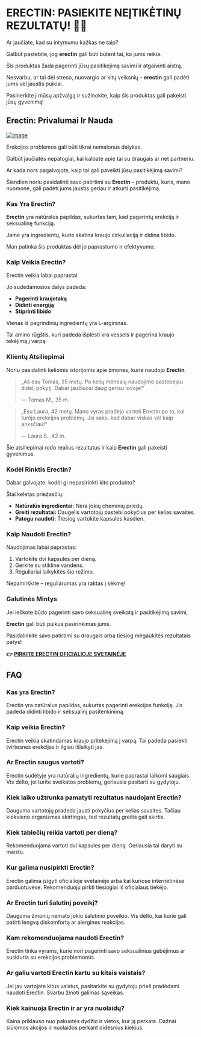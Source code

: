 # ERECTIN: PASIEKITE NEĮTIKĖTINŲ REZULTATŲ! 💪✨

Ar jaučiate, kad su intymumu kažkas ne taip? 

Galbūt pastebite, jog **erectin** gali būti būtent tai, ko jums reikia. 

Šis produktas žada pagerinti jūsų pasitikėjimą savimi ir atgaivinti aistrą. 

Nesvarbu, ar tai dėl streso, nuovargio ar kitų veiksnių – **erectin** gali padėti jums vėl jaustis puikiai. 

Pasinerkite į mūsų apžvalgą ir sužinokite, kaip šis produktas gali pakeisti jūsų gyvenimą!

## Erectin: Privalumai Ir Nauda

[![Image](https://www2.sellhealth.com/256/erectin_28_1.jpg)](https://gchaffi.com/1mMoW8gA)

Erekcijos problemos gali būti tikrai nemalonus dalykas. 

Galbūt jaučiatės nepatogiai, kai kalbate apie tai su draugais ar net partneriu. 

Ar kada nors pagalvojote, kaip tai gali paveikti jūsų pasitikėjimą savimi? 

Šiandien noriu pasidalinti savo patirtimi su **Erectin** – produktu, kuris, mano nuomone, gali padėti jums jaustis geriau ir atkurti pasitikėjimą.

### Kas Yra Erectin?

**Erectin** yra natūralus papildas, sukurtas tam, kad pagerintų erekciją ir seksualinę funkciją. 

Jame yra ingredientų, kurie skatina kraujo cirkuliaciją ir didina libido. 

Man patinka šis produktas dėl jo paprastumo ir efektyvumo.

### Kaip Veikia Erectin?

Erectin veikia labai paprastai. 

Jo sudedamosios dalys padeda:

- **Pagerinti kraujotaką**
- **Didinti energiją**
- **Stiprinti libido**

Vienas iš pagrindinių ingredientų yra L-argininas. 

Tai amino rūgštis, kuri padeda išplėsti kra vessels ir pagerina kraujo tekėjimą į varpą.

### Klientų Atsiliepimai

Noriu pasidalinti keliomis istorijomis apie žmones, kurie naudojo **Erectin**.

> „Aš esu Tomas, 35 metų. Po kelių mėnesių naudojimo pastebėjau didelį pokytį. Dabar jaučiuosi daug geriau lovoje!“
>
> — Tomas M., 35 m.

> „Esu Laura, 42 metų. Mano vyras pradėjo vartoti Erectin po to, kai turėjo erekcijos problemų. Jis sako, kad dabar viskas vėl kaip anksčiau!“
>
> — Laura S., 42 m.

Šie atsiliepimai rodo realius rezultatus ir kaip **Erectin** gali pakeisti gyvenimus.

### Kodėl Rinktis Erectin?

Dabar galvojate: kodėl gi nepasirinkti kito produkto? 

Štai keletas priežasčių:

- **Natūralūs ingredientai:** Nėra jokių cheminių priedų.
- **Greiti rezultatai:** Daugelis vartotojų pastebi pokyčius per kelias savaites.
- **Patogu naudoti:** Tiesiog vartokite kapsules kasdien.

### Kaip Naudoti Erectin?

Naudojimas labai paprastas:

1. Vartokite dvi kapsules per dieną.
2. Gerkite su stikline vandens.
3. Reguliariai laikykitės šio režimo.

Nepamirškite – reguliarumas yra raktas į sėkmę!

### Galutinės Mintys

Jei ieškote būdo pagerinti savo seksualinę sveikatą ir pasitikėjimą savimi,

**Erectin** gali būti puikus pasirinkimas jums.

Pasidalinkite savo patirtimi su draugais arba tiesiog mėgaukitės rezultatais patys!



**👉 [PIRKITE ERECTIN OFICIALIOJE SVETAINĖJE](https://gchaffi.com/1mMoW8gA)**

## FAQ

### Kas yra Erectin?
Erectin yra natūralus papildas, sukurtas pagerinti erekcijos funkciją. Jis padeda didinti libido ir seksualinį pasitenkinimą.

### Kaip veikia Erectin?
Erectin veikia skatindamas kraujo pritekėjimą į varpą. Tai padeda pasiekti tvirtesnes erekcijas ir ilgiau išlaikyti jas.

### Ar Erectin saugus vartoti?
Erectin sudėtyje yra natūralių ingredientų, kurie paprastai laikomi saugiais. Vis dėlto, jei turite sveikatos problemų, geriausia pasitarti su gydytoju.

### Kiek laiko užtrunka pamatyti rezultatus naudojant Erectin?
Dauguma vartotojų pradeda jausti pokyčius per kelias savaites. Tačiau kiekvieno organizmas skirtingas, tad rezultatų greitis gali skirtis.

### Kiek tablečių reikia vartoti per dieną?
Rekomenduojama vartoti dvi kapsules per dieną. Geriausia tai daryti su maistu.

### Kur galima nusipirkti Erectin?
Erectin galima įsigyti oficialioje svetainėje arba kai kuriose internetinėse parduotuvėse. Rekomenduoju pirkti tiesiogiai iš oficialaus tiekėjo.

### Ar Erectin turi šalutinį poveikį?
Dauguma žmonių nemato jokio šalutinio poveikio. Vis dėlto, kai kurie gali patirti lengvą diskomfortą ar alergines reakcijas.

### Kam rekomenduojama naudoti Erectin?
Erectin tinka vyrams, kurie nori pagerinti savo seksualinius gebėjimus ar susiduria su erekcijos problemomis.

### Ar galiu vartoti Erectin kartu su kitais vaistais?
Jei jau vartojate kitus vaistus, pasitarkite su gydytoju prieš pradėdami naudoti Erectin. Svarbu žinoti galimas sąveikas.

### Kiek kainuoja Erectin ir ar yra nuolaidų?
Kaina priklauso nuo pakuotės dydžio ir vietos, kur ją perkate. Dažnai siūlomos akcijos ir nuolaidos perkant didesnius kiekius.